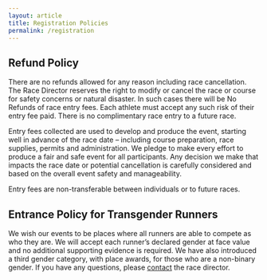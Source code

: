 ```yaml
---
layout: article
title: Registration Policies
permalink: /registration
---
```

## Refund Policy

There are no refunds allowed for any reason including race cancellation.
The Race Director reserves the right to modify or cancel the race or course for safety concerns or natural disaster. In such cases there will be No Refunds of race entry fees. Each athlete must accept any such risk of their entry fee paid. There is no complimentary race entry to a future race.

Entry fees collected are used to develop and produce the event, starting well in advance of the race date – including course preparation, race supplies, permits and administration. We pledge to make every effort to produce a fair and safe event for all participants. Any decision we make that impacts the race date or potential cancellation is carefully considered and based on the overall event safety and manageability.

Entry fees are non-transferable between individuals or to future races.

## Entrance Policy for Transgender Runners

We wish our events to be places where all runners are able to compete as who they are. We will accept each runner’s declared gender at face value and no additional supporting evidence is required. We have also introduced a third gender category, with place awards, for those who are a non-binary gender. If you have any questions, please [contact](/contact) the race director.
